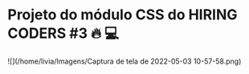 # Projeto do módulo CSS do HIRING CODERS #3 :fire: :computer:



![](/home/livia/Imagens/Captura de tela de 2022-05-03 10-57-58.png)